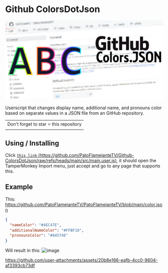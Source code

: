 # Github ColorsDotJson

<p align="center">
  <img alt="GCDJ.png" src="https://github.com/PatoFlamejanteTV/Github-ColorsDotJson/blob/main/.github/screenshots/GCDJ.png?raw=true">
</p>

Userscript that changes display name, additional name, and pronouns color based on separate values in a JSON file from an GitHub repository. 

<table>
	<tr>
		<td>
			Don't forget to star ⭐ this repository
		</td>
	</tr>
</table>

## Using / Installing

Click [`this link` (https://github.com/PatoFlamejanteTV/Github-ColorsDotJson/raw/refs/heads/main/src/main.user.js)](https://github.com/PatoFlamejanteTV/Github-ColorsDotJson/raw/refs/heads/main/src/main.user.js), it should open the TamperMonkey Import menu, just accept and go to any page that supports this.
## Example

This:
https://github.com/PatoFlamejanteTV/PatoFlamejanteTV/blob/main/color.json
``` json
{
  "nameColor": "#4EC47E",
  "additionalNameColor": "#FFBF18",
  "pronounsColor": "#84574E"
}
```

Will result in this:
![image](https://github.com/user-attachments/assets/340f3716-3bc0-4351-ba0f-5e15f8e23d7c)


https://github.com/user-attachments/assets/20b8e166-eafb-4cc0-9604-af3393cb73df
